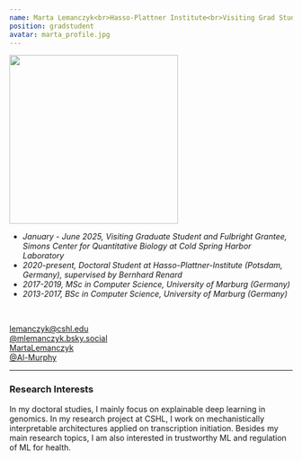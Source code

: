 ```yaml
---
name: Marta Lemanczyk<br>Hasso-Plattner Institute<br>Visiting Grad Student<br>Since 2025
position: gradstudent 
avatar: marta_profile.jpg
---
```


<img width="300" src="{{site.baseurl}}/images/people/{{page.avatar}}" data-action="zoom">
<br>

- _January - June 2025, Visiting Graduate Student and Fulbright Grantee, Simons Center for Quantitative Biology at Cold Spring Harbor Laboratory_ <br>
- _2020-present, Doctoral Student at Hasso-Plattner-Institute (Potsdam, Germany), supervised by Bernhard Renard_ <br>
- _2017-2019, MSc in Computer Science, University of Marburg (Germany)_ <br>
- _2013-2017, BSc in Computer Science, University of Marburg (Germany)_ <br>
<br>

<a href="mailto:lemanczyk@cshl.edu"><i class="fa fa-envelope-o"></i> lemanczyk@cshl.edu</a><br>
<a href="https://bsky.app/profile/mlemanczyk.bsky.social"><i class="fa fa-twitter"></i> @mlemanczyk.bsky.social</a><br>
<a href="https://www.linkedin.com/in/marta-lemanczyk/"><i class="fa fa-linkedin-square"></i> MartaLemanczyk</a><br>
<a href="https://github.com/Al-Murphy"><i class="fa fa-github"></i> @Al-Murphy </a><br>

<hr>

### Research Interests

In my doctoral studies, I mainly focus on explainable deep learning in genomics. In my research project at CSHL, I work on mechanistically interpretable architectures applied on transcription initiation. Besides my main research topics, I am also interested in trustworthy ML and regulation of ML for health.


<br>
<br>
<br>

&nbsp;
&nbsp;
&nbsp;
&nbsp;
&nbsp;
&nbsp;
&nbsp;
&nbsp;
&nbsp;
&nbsp;
&nbsp;
&nbsp;
&nbsp;
&nbsp;
&nbsp;
&nbsp;
&nbsp;
&nbsp;
&nbsp;
&nbsp;
&nbsp;
&nbsp;
&nbsp;
&nbsp;




